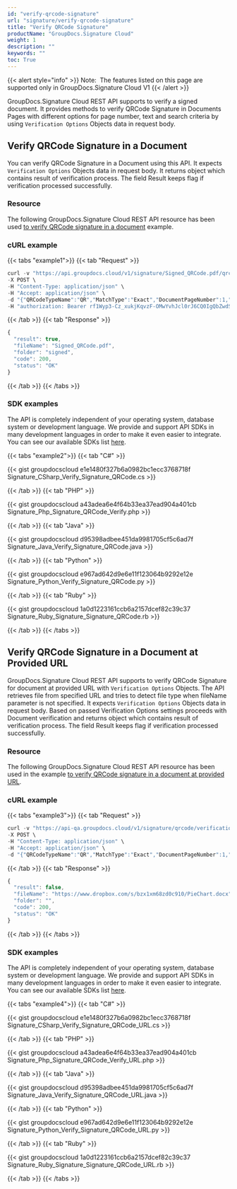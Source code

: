 ```yaml
---
id: "verify-qrcode-signature"
url: "signature/verify-qrcode-signature"
title: "Verify QRCode Signature"
productName: "GroupDocs.Signature Cloud"
weight: 1
description: ""
keywords: ""
toc: True
---
```


{{< alert style="info" >}}
Note:  The features listed on this page are supported only in GroupDocs.Signature Cloud V1
{{< /alert >}}

GroupDocs.Signature Cloud REST API supports to verify a signed document. It provides methods to verify QRCode Signature in Documents Pages with different options for page number, text and search criteria by using `Verification Options` Objects data in request body.

## Verify QRCode Signature in a Document

You can verify QRCode Signature in a Document using this API. It expects `Verification Options` Objects data in request body. It returns object which contains result of verification process. The field Result keeps flag if verification processed successfully.

### Resource

The following GroupDocs.Signature Cloud REST API resource has been used [to verify QRCode signature in a document](https://apireference.groupdocs.cloud/signature/#!/Verification/PostVerificationQRCode) example.

### cURL example

{{< tabs "example1">}} {{< tab "Request" >}}

```javascript
curl -v "https://api.groupdocs.cloud/v1/signature/Signed_QRCode.pdf/qrcode/verification?Folder#signed" \
-X POST \
-H "Content-Type: application/json" \
-H "Accept: application/json" \
-d "{"QRCodeTypeName":"QR","MatchType":"Exact","DocumentPageNumber":1,"Text": "1234567890","VerifyAllPages":false,"OptionsType":"PdfVerifyQRCodeOptionsData"}" \
-H "authorization: Bearer rf1Wyp3-Cz_xukjKqvzF-OMwYvhJcl0rJ6CQ0IgQbZwdSGTKYJziBpGNeDdzGSwwXgsRLCCfPLhHJBKPv8dzqX3tGA8n8SA4tXhLdnGh-hws2gQgmCWEjF0RpzEdJA6jh6tGZyOSAa2GlTrLhuflBwjMB5-dc8JwRmI-ssOiXkO3fSRxnwWuWih24Co8-n8elsun4HxZVMqCzXepAiXBV9UBeUktV_PLclri_lTJEnDzoJRzfRyDigjb2-luODo9aX8DFseboggoCIMKDoyLPSVHnFXgs5EWV2aQ_DgRm_D6UPn2T1Gn7OAIe-T8aA7ypDCoR-wuTJdB8o7T0f2I8K-8FrXCy2Sgb8B5QPpAOcLdiBBqFxRdk8f2c67J-rSbm2WUPWK65pbLa8NGHHdIRKuiI87NmphWuKc39a_zcgEg4MnHSlDeephmStnLS8OayQObNdLQBYAmoeQeVpZRy9t9bcU"
```

{{< /tab >}} {{< tab "Response" >}}

```javascript
{
  "result": true,
  "fileName": "Signed_QRCode.pdf",
  "folder": "signed",
  "code": 200,
  "status": "OK"
}
```

{{< /tab >}} {{< /tabs >}}

### SDK examples

The API is completely independent of your operating system, database system or development language. We provide and support API SDKs in many development languages in order to make it even easier to integrate. You can see our available SDKs list [here](/signature/available-sdks).

{{< tabs "example2">}} {{< tab "C#" >}}

{{< gist groupdocscloud e1e1480f327b6a0982bc1ecc3768718f Signature_CSharp_Verify_Signature_QRCode.cs >}}

{{< /tab >}} {{< tab "PHP" >}}

{{< gist groupdocscloud a43adea6e4f64b33ea37ead904a401cb Signature_Php_Signature_QRCode_Verify.php >}}

{{< /tab >}} {{< tab "Java" >}}

{{< gist groupdocscloud d95398adbee451da9981705cf5c6ad7f Signature_Java_Verify_Signature_QRCode.java >}}

{{< /tab >}} {{< tab "Python" >}}

{{< gist groupdocscloud e967ad642d9e6e11f123064b9292e12e Signature_Python_Verify_Signature_QRCode.py >}}

{{< /tab >}} {{< tab "Ruby" >}}

{{< gist groupdocscloud 1a0d1223161ccb6a2157dcef82c39c37 Signature_Ruby_Signature_Signature_QRCode.rb >}}

{{< /tab >}} {{< /tabs >}}

## Verify QRCode Signature in a Document at Provided URL

GroupDocs.Signature Cloud REST API supports to verify QRCode Signature for document at provided URL with `Verification Options` Objects. The API retrieves file from specified URL and tries to detect file type when fileName parameter is not specified. It expects `Verification Options` Objects  data in request body. Based on passed Verification Options settings proceeds with Document verification and returns object which contains result of verification process. The field Result keeps flag if verification processed successfully.

### Resource

The following GroupDocs.Signature Cloud REST API resource has been used in the example [to verify QRCode signature in a document at provided URL](https://apireference.groupdocs.cloud/signature/#!/Verification/PostVerificationQRCodeFromUrl).

### cURL example

{{< tabs "example3">}} {{< tab "Request" >}}

```javascript
curl -v "https://api-qa.groupdocs.cloud/v1/signature/qrcode/verification?url#https%3A%2F%2Fwww.dropbox.com%2Fs%2Fbzx1xm68zd0c910%2FPieChart.docx" \
-X POST \
-H "Content-Type: application/json" \
-H "Accept: application/json" \
-d "{"QRCodeTypeName":"QR","MatchType":"Exact","DocumentPageNumber":1,"Text":"12345678","VerifyAllPages":true,"OptionsType":"WordsVerifyQRCodeOptionsData"}" -H "authorization: Bearer ku1wBVYory9t4m9MOW0VuEKbyT4GYUZy8hTXpirhs6ECV_3dQhlbwLHn8ffsX650Syt0hDq2vXZNia70T1NY0jG32h_LUxQoRrVQMvV88P5Y0EbmBinPsmEAuqFHCR2ahhWJqZhidpXU7tP_PHh5IXuZ-cmmW1VUARtj73oE-B4gyD8WEJ1i0CgEM8-Do2843TpCgueqczRgCikeKy8ftSjhgNr2HfYGIc8Fjn152yE3o-wi2VvYwRmEquF28di-zDCxVcZa742ENp9d5GLs1obG8Y-pf-FwQDFcvj-XreWt9U1_dNbTaRiREsrliisAxFAM7qUG1zRZpNISX_kEYC6NqaLlebMIAd5-WHL_PeK2reld-DMURVsniqsgHSxNRnQpmxoJ-YVeQQeN7ZoMBrI4G3zWMeRrUwWR2UmS4jfBlckpfCjkvGZ7ydbzWp3qkLmE3Ns95uf1ccJuvESN9yWkUmg"
```

{{< /tab >}} {{< tab "Response" >}}

```javascript
{
  "result": false,
  "fileName": "https://www.dropbox.com/s/bzx1xm68zd0c910/PieChart.docx",
  "folder": "",
  "code": 200,
  "status": "OK"
}
```

{{< /tab >}} {{< /tabs >}}

### SDK examples

The API is completely independent of your operating system, database system or development language. We provide and support API SDKs in many development languages in order to make it even easier to integrate. You can see our available SDKs list [here](/signature/available-sdks).

{{< tabs "example4">}} {{< tab "C#" >}}

{{< gist groupdocscloud e1e1480f327b6a0982bc1ecc3768718f Signature_CSharp_Verify_Signature_QRCode_URL.cs >}}

{{< /tab >}} {{< tab "PHP" >}}

{{< gist groupdocscloud a43adea6e4f64b33ea37ead904a401cb Signature_Php_Signature_QRCode_Verify_URL.php >}}

{{< /tab >}} {{< tab "Java" >}}

{{< gist groupdocscloud d95398adbee451da9981705cf5c6ad7f Signature_Java_Verify_Signature_QRCode_URL.java >}}

{{< /tab >}} {{< tab "Python" >}}

{{< gist groupdocscloud e967ad642d9e6e11f123064b9292e12e Signature_Python_Verify_Signature_QRCode_URL.py >}}

{{< /tab >}} {{< tab "Ruby" >}}

{{< gist groupdocscloud 1a0d1223161ccb6a2157dcef82c39c37 Signature_Ruby_Signature_Signature_QRCode_URL.rb >}}

{{< /tab >}} {{< /tabs >}}

